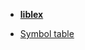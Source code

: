 - [**liblex**](http://clang.llvm.org/features.html) 

- [Symbol table](https://en.wikipedia.org/wiki/Symbol_table)

